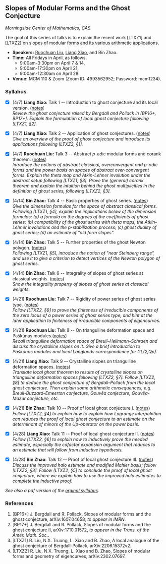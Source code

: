 ## Slopes of Modular Forms and the Ghost Conjecture

_Morningside Center of Mathematics, CAS._

The goal of this series of talks is to explain the recent work [LTXZ1] and [LTXZ2] on slopes of modular forms and its various arithmetic applications.

- **Speakers:** [Ruochuan Liu](http://faculty.bicmr.pku.edu.cn/~ruochuan/), [Liang Xiao](https://bicmr.pku.edu.cn/~lxiao/index.htm), and Bin Zhao.
- **Time:** All Fridays in April, as follows.
    - 9:00am-3:30pm on April 7 & 14,
    - 9:00am-17:30pm on April 21,
    - 9:00am-12:30am on April 28.
- **Venue:** MCM 110 & Zoom (Zoom ID: 4993562952; Password: mcm1234).

### Syllabus

- [x] (4/7) **Liang Xiao:** Talk 1 -- Introduction to ghost conjecture and its local version. ([notes](././1.pdf)) <br/>
_Review the ghost conjecture raised by Bergdall and Pollack in [BP16+, BP17+]. Explain the formulation of local ghost conjecture following [LTXZ1, §2]._

- [x] (4/7) **Liang Xiao:** Talk 2 -- Application of ghost conjectures. ([notes](././2.pdf)) <br/> 
_Give an overview of the proof of ghost conjecture and introduce its applications following [LTXZ2, §1]._

- [x] (4/7) **Ruochuan Liu:** Talk 3 -- Abstract _p_-adic modular forms and corank theorem. ([notes](././3.pdf)) <br/>
_Introduce the notions of abstract classical, overconvergent and p-adic forms and the power basis on spaces of abstract over-convergent forms. Explain the theta map and Atkin-Lehner involution under the abstract setup following [LTXZ1, §3]. Prove the (general) corank theorem and explain the intuition behind the ghost multiplicities in the definition of ghost series, following [LTXZ2, §3]._

- [x] (4/14) **Bin Zhao:** Talk 4 -- Basic properties of ghost series. ([notes](././4.pdf)) <br/>
_Give the dimension formulas for the space of abstract classical forms. Following [LTXZ1, §4], explain the implications below of the dimension formulas: (a) a formula on the degrees of the coefficients of ghost series; (b) compatibility of the ghost series with theta maps, the Atkin–Lehner involutions and the p-stabilization process; (c) ghost duality of ghost series; (d) an estimate of "old form slopes"._

- [x] (4/14) **Bin Zhao:** Talk 5 -- Further properties of the ghost Newton polygon. ([notes](././5.pdf)) <br/>
_Following [LTXZ1, §5], introduce the notion of "near Steinberg range", and use it to give a criterion to detect vertices of the Newton polygon of ghost series._

- [x] (4/14) **Bin Zhao:** Talk 6 -- Integrality of slopes of ghost series at classical weights. ([notes](././6.pdf)) <br/>
_Show the integrality property of slopes of ghost series at classical weights._

- [x] (4/21) **Ruochuan Liu:** Talk 7 -- Rigidity of power series of ghost series type. ([notes](././7.pdf)) <br/>
_Follow [LTXZ2, §9] to prove the finiteness of irreducible components of the zero locus of a power series of ghost series type, and hint at the later application to finiteness of irreducible components of eigencurves._

- [x] (4/21) **Ruochuan Liu:** Talk 8 -- On triangulline deformation space and Paškūnas modules.([notes](././8.pdf)) <br/>
_Recall triangulline deformation space of Breuil–Hellmann–Schraen and discuss the crystalline slopes on it. Give a brief introduction to Paškūnas modules and local Langlands correspondence for GL(2,Qp)._

- [x] (4/21) **Liang Xiao:** Talk 9 -- Crystalline slopes on triangulline deformation spaces. ([notes](././9.pdf)) <br/>
_Translate local ghost theorem to results of crystalline slopes on triangulline deformation spaces following [LTXZ2, §7]. Follow [LTXZ2, §8] to deduce the ghost conjecture of Bergdall–Pollack from the local ghost conjecture. Then explain some arithmetic consequences, e.g. Breuil-Buzzard–Emeerton conjecture, Gouvêa conjecture, Gouvêa-Mazur conjecture, etc._

- [x] (4/21) **Bin Zhao:** Talk 10 -- Proof of local ghost conjecture I. ([notes](././10.pdf)) <br/>
_Follow [LTXZ2, §4] to explain how to explain how Lagrange interpolation can reduces the proof of local ghost conjecture to an estimate on the determinant of minors of the Up-operator on the power basis._

- [x] (4/28) **Liang Xiao:** Talk 11 -- Proof of local ghost conjecture II. ([notes](././11.pdf)) <br/>
_Follow [LTXZ2, §6] to explain how to inductively prove the needed estimate, especially the cofactor expansion argument that reduces to an estimate that will follow from inductive hypothesis._

- [x] (4/28) **Bin Zhao:** Talk 12 -- Proof of local ghost conjecture III. ([notes](././12.pdf)) <br/>
_Discuss the improved halo estimate and modified Mahler basis; follow [LTXZ2, §3]. Follow [LTXZ2, §5] to conclude the proof of local ghost conjecture, where we explain how to use the improved halo estimates to complete the inductive proof._


_See also a pdf version of the [orginal syllabus](http://www.mcm.ac.cn/events/lectures/202303/W020230414584808204712.pdf)._


### References

1. [BP16+] J. Bergdall and R. Pollack, Slopes of modular forms and the ghost conjecture, arXiv:1607.04658, _to appear in IMRN_.
2. [BP17+] J. Bergdall and R. Pollack, Slopes of modular forms and the ghost conjecture II, arXiv:1710.01572, _to appear in the Trans. of the Amer. Math. Soc._.
3. [LTXZ1] R. Liu, N.X. Truong, L. Xiao and B. Zhao, A local analogue of the ghost conjecture of Bergdall-Pollack, arXiv:2206.15372v2.
4. [LTXZ2] R. Liu, N.X. Truong, L. Xiao and B. Zhao, Slopes of modular forms and geometry of eigencurves, arXiv:2302.07697.
